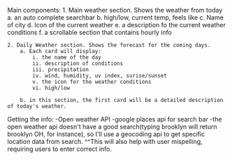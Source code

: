 Main components: 
    1. Main weather section. Shows the weather from today
        a. an auto complete searchbar
        b. high/low, current temp, feels like
        c. Name of city 
        d. Icon of the current weather 
        e. a description fo the current weather conditions 
        f. a scrollable section that contains hourly info 
    
    2. Daily Weather section. Shows the forecast for the coming days. 
        a. Each card will display: 
            i. the name of the day
            ii. description of conditions 
            iii. precipitation
            iv. wind, humidity, uv index, surise/sunset
            v. the icon for the weather conditions 
            vi. high/low 
        
        b. in this section, the first card will be a detailed description of today's weather. 
    


Getting the info: 
    -Open weather API
    -google places api for search bar
    -the open weather api doesn't have a good search(typing brooklyn will return brooklyn OH, for instance), so I'll use a geocoding api to get specific location data from search. 
    ^^This will also help with user mispelling, requiring users to enter correct info. 


